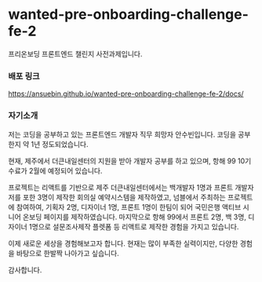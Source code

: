 # wanted-pre-onboarding-challenge-fe-2
프리온보딩 프론트엔드 챌린지 사전과제입니다.

### 배포 링크
https://ansuebin.github.io/wanted-pre-onboarding-challenge-fe-2/docs/

### 자기소개
저는 코딩을 공부하고 있는 프론트엔드 개발자 직무 희망자 안수빈입니다.
코딩을 공부한지 약 1년 정도되었습니다.

현재, 제주에서 더큰내일센터의 지원을 받아 개발자 공부를 하고 있으며,
항해 99 10기 수료가 2월에 예정되어 있습니다.

프로젝트는 리액트를 기반으로
제주 더큰내일센터에서는 백개발자 1명과 프론트 개발자 저를 포한 3명이 제작한 회의실 예약시스템을 제작하였고,
넘블에서 주최하는 프로젝트에 참여하여, 기획자 2명, 디자이너 1명, 프론트 1명이 한팀이 되어 국민은행 액티브 시니어 온보딩 페이지를 제작하였습니다.
마지막으로 항해 99에서 프론트 2명, 백 3명, 디자이너 1명으로 설문조사제작 플렛폼 등 리액트로 제작한 경험을 가지고 있습니다.

이제 새로운 세상을 경험해보고자 합니다.
현재는 많이 부족한 실력이지만, 다양한 경험을 바탕으로 한발짝 나아가고 싶습니다.

감사합니다.
